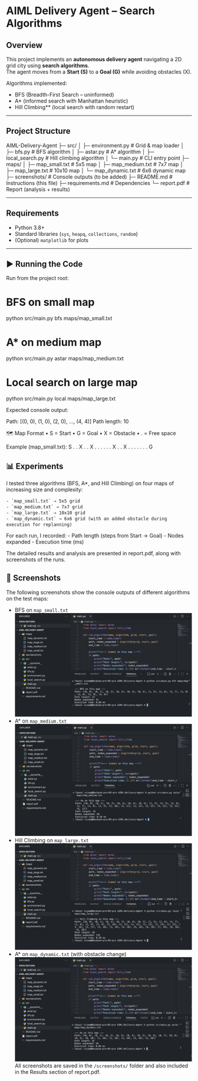 #  AIML Delivery Agent – Search Algorithms

##  Overview
This project implements an **autonomous delivery agent** navigating a 2D grid city using **search algorithms**.  
The agent moves from a **Start (S)** to a **Goal (G)** while avoiding obstacles (X).  

Algorithms implemented:
- BFS (Breadth-First Search – uninformed)
- A* (informed search with Manhattan heuristic)
- Hill Climbing** (local search with random restart)

---

##  Project Structure

AIML-Delivery-Agent
├─ src/
│   ├─ environment.py    # Grid & map loader
│   ├─ bfs.py            # BFS algorithm
│   ├─ astar.py          # A* algorithm
│   ├─ local_search.py   # Hill climbing algorithm
│   └─ main.py           # CLI entry point
├─ maps/
│   ├─ map_small.txt     # 5x5 map
│   ├─ map_medium.txt    # 7x7 map
│   ├─ map_large.txt     # 10x10 map
│   └─ map_dynamic.txt   # 6x6 dynamic map
├─ screenshots/          # Console outputs (to be added)
├─ README.md             # Instructions (this file)
├─ requirements.md       # Dependencies
└─ report.pdf            # Report (analysis + results)

---

##  Requirements
- Python 3.8+  
- Standard libraries (`sys`, `heapq`, `collections`, `random`)  
- (Optional) `matplotlib` for plots  

---

## ▶ Running the Code
Run from the project root:

# BFS on small map
python src/main.py bfs maps/map_small.txt

# A* on medium map
python src/main.py astar maps/map_medium.txt

# Local search on large map
python src/main.py local maps/map_large.txt

Expected console output:

Path: [(0, 0), (1, 0), (2, 0), ..., (4, 4)]
Path length: 10

🗺️ Map Format
	•	S = Start
	•	G = Goal
	•	X = Obstacle
	•	. = Free space

Example (map_small.txt):
S . . X .
. X . . .
. . . X .
. X . . .
. . . . G


## 📊 Experiments

I tested three algorithms (BFS, A*, and Hill Climbing) on four maps of increasing size and complexity:

    - `map_small.txt` → 5x5 grid
    - `map_medium.txt` → 7x7 grid
    - `map_large.txt` → 10x10 grid
    - `map_dynamic.txt` → 6x6 grid (with an added obstacle during execution for replanning)

For each run, I recorded:
    - Path length (steps from Start → Goal)
    - Nodes expanded
    - Execution time (ms)

The detailed results and analysis are presented in report.pdf, along with screenshots of the runs.




## 📸 Screenshots

The following screenshots show the console outputs of different algorithms on the test maps:

- BFS on `map_small.txt`
    ![BFS Small](screenshots/bfs_small.png)
- A* on `map_medium.txt`
    ![A* Medium](screenshots/astar_medium.png)
- Hill Climbing on `map_large.txt`
    ![Hill Climb Large](screenshots/local_large.png)
- A* on `map_dynamic.txt` (with obstacle change)
    ![A* Dynamic](screenshots/astar_dynamic.png)
All screenshots are saved in the `/screenshots/` folder and also included in the Results section of report.pdf.









